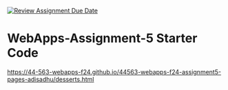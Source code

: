 [![Review Assignment Due Date](https://classroom.github.com/assets/deadline-readme-button-22041afd0340ce965d47ae6ef1cefeee28c7c493a6346c4f15d667ab976d596c.svg)](https://classroom.github.com/a/n6Rbr9Og)
# WebApps-Assignment-5 Starter Code
 https://44-563-webapps-f24.github.io/44563-webapps-f24-assignment5-pages-adisadhu/desserts.html
